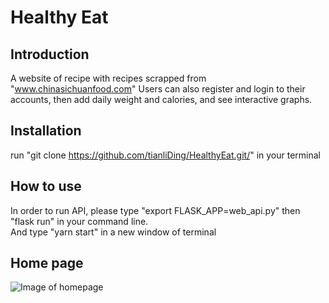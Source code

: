 # Healthy Eat
</h>

## Introduction
A website of recipe with recipes scrapped from "www.chinasichuanfood.com"
Users can also register and login to their accounts, then add daily weight and calories, and see interactive graphs.

## Installation
run "git clone https://github.com/tianliDing/HealthyEat.git/" in your terminal

## How to use
In order to run API, please type "export FLASK_APP=web_api.py" then "flask run" in your command line.  
And type "yarn start" in a new window of terminal

## Home page
![Image of homepage](homePage.png)
